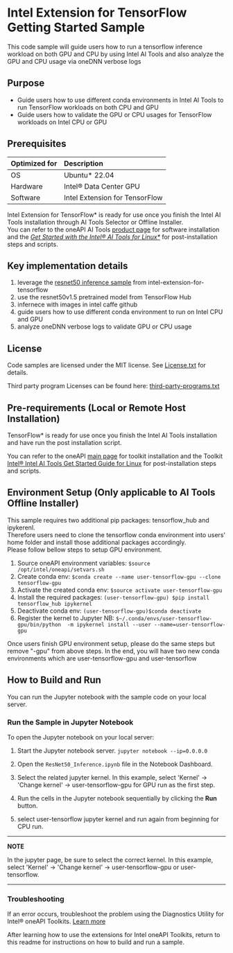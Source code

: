 # Intel Extension for TensorFlow Getting Started Sample
This code sample will guide users how to run a tensorflow inference workload on both GPU and CPU by using Intel AI Tools and also analyze the GPU and CPU usage via oneDNN verbose logs

## Purpose
  - Guide users how to use different conda environments in Intel AI Tools to run TensorFlow workloads on both CPU and GPU
  - Guide users how to validate the GPU or CPU usages for TensorFlow workloads on Intel CPU or GPU

## Prerequisites

| Optimized for          | Description
|:---                    |:---
| OS                     | Ubuntu* 22.04  
| Hardware               | Intel® Data Center GPU
| Software               | Intel Extension for TensorFlow

Intel Extension for TensorFlow* is ready for use once you finish the Intel AI Tools installation through AI Tools Selector or Offline Installer.   
You can refer to the oneAPI AI Tools [product page](https://www.intel.com/content/www/us/en/developer/tools/oneapi/ai-analytics-toolkit.html) for software installation and the *[Get Started with the Intel® AI Tools for Linux*](https://software.intel.com/en-us/get-started-with-intel-oneapi-linux-get-started-with-the-intel-ai-analytics-toolkit)* for post-installation steps and scripts.

## Key implementation details
1. leverage the [resnet50 inference sample](https://github.com/intel/intel-extension-for-tensorflow/tree/main/examples/infer_resnet50) from intel-extension-for-tensorflow
2. use the resnet50v1.5 pretrained model from TensorFlow Hub
3. infernece with images in intel caffe github
4. guide users how to use different conda environment to run on Intel CPU and GPU
5. analyze oneDNN verbose logs to validate GPU or CPU usage  

## License
Code samples are licensed under the MIT license. See
[License.txt](https://github.com/oneapi-src/oneAPI-samples/blob/master/License.txt) for details.

Third party program Licenses can be found here: [third-party-programs.txt](https://github.com/oneapi-src/oneAPI-samples/blob/master/third-party-programs.txt)

## Pre-requirements (Local or Remote Host Installation)

TensorFlow* is ready for use once you finish the Intel AI Tools installation and have run the post installation script.

You can refer to the oneAPI [main page](https://software.intel.com/en-us/oneapi) for toolkit installation and the Toolkit [Intel&reg; Intel AI Tools Get Started Guide for Linux](https://software.intel.com/en-us/get-started-with-intel-oneapi-linux-get-started-with-the-intel-ai-analytics-toolkit) for post-installation steps and scripts.

## Environment Setup (Only applicable to AI Tools Offline Installer)
This sample requires two additional pip packages: tensorflow_hub and ipykerenl.  
Therefore users need to clone the tensorflow conda environment into users' home folder and install those additional packages accordingly.   
Please follow bellow steps to setup GPU environment.  

1. Source oneAPI environment variables:  ```$source /opt/intel/oneapi/setvars.sh ```
2. Create conda env:  ```$conda create --name user-tensorflow-gpu --clone tensorflow-gpu ```
3. Activate the created conda env:  ```$source activate user-tensorflow-gpu ```
4. Install the required packages:  ```(user-tensorflow-gpu) $pip install tensorflow_hub ipykernel ```
5. Deactivate conda env:  ```(user-tensorflow-gpu)$conda deactivate ```
6. Register the kernel to Jupyter NB: ``` $~/.conda/envs/user-tensorflow-gpu/bin/python  -m ipykernel install --user --name=user-tensorflow-gpu ```  

Once users finish GPU environment setup, please do the same steps but remove "-gpu" from above steps. 
In the end, you will have two new conda environments which are user-tensorflow-gpu and user-tensorflow

## How to Build and Run

You can run the Jupyter notebook with the sample code on your local
server.



### Run the Sample in Jupyter Notebook<a name="run-as-jupyter-notebook"></a>

To open the Jupyter notebook on your local server:

1. Start the Jupyter notebook server. ``` jupyter notebook --ip=0.0.0.0   ```
   
2. Open the ``ResNet50_Inference.ipynb`` file in the Notebook Dashboard.  

3. Select the related jupyter kernel. In this example, select 'Kernel' -> 'Change kernel' -> user-tensorflow-gpu for GPU run as the first step.  
   
4. Run the cells in the Jupyter notebook sequentially by clicking the **Run** button.  

6. select user-tensorflow jupyter kernel and run again from beginning for CPU run.  


---
**NOTE**

In the jupyter page, be sure to select the correct kernel. In this example, select 'Kernel' -> 'Change kernel' -> user-tensorflow-gpu or user-tensorflow.

---




### Troubleshooting
If an error occurs, troubleshoot the problem using the Diagnostics Utility for Intel® oneAPI Toolkits.
[Learn more](https://software.intel.com/content/www/us/en/develop/documentation/diagnostic-utility-user-guide/top.html)



After learning how to use the extensions for Intel oneAPI Toolkits, return to this readme for instructions on how to build and run a sample.
